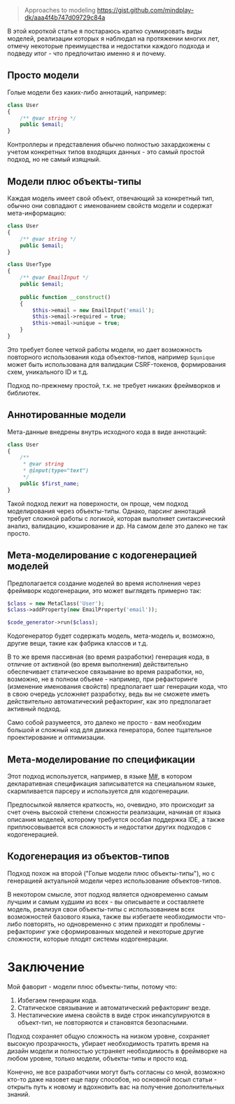 >Approaches to modeling
https://gist.github.com/mindplay-dk/aaa4f4b747d09729c84a

В этой короткой статье я постараюсь кратко суммировать виды моделей, реализации которых я наблюдал на протяжении многих лет, отмечу некоторые преимущества и недостатки каждого подхода и подведу итог - что предпочитаю именно я и почему.

## Просто модели

Голые модели без каких-либо аннотаций, например:

```php
class User
{
    /** @var string */
    public $email;
}
```

Контроллеры и представления обычно полностью захардкожены с учетом конкретных типов входящих данных - это самый простой подход, но не самый изящный.

## Модели плюс объекты-типы

Каждая модель имеет свой объект, отвечающий за конкретный тип, обычно они совпадают с именованием свойств модели и содержат мета-информацию:

```php
class User
{
    /** @var string */
    public $email;
}
```
```php
class UserType
{
    /** @var EmailInput */
    public $email;
    
    public function __construct()
    {
        $this->email = new EmailInput('email');
        $this->email->required = true;
        $this->email->unique = true;
    }
}
```

Это требует более четкой работы модели, но дает возможность повторного использования кода объектов-типов, например `$qunique` может быть использована для валидации CSRF-токенов, формирования схем, уникального ID и т.д.

Подход по-прежнему простой, т.к. не требует никаких фреймворков и библиотек.

## Аннотированные модели

Мета-данные внедрены внутрь исходного кода в виде аннотаций:

```php
class User
{
    /**
     * @var string
     * @input(type="text")
     */
    public $first_name;
}
```

Такой подход лежит на поверхности, он проще, чем подход моделирования через объекты-типы. Однако, парсинг аннотаций требует сложной работы с логикой, которая выполняет синтаксический анализ, валидацию, кэширование и др. На самом деле это далеко не так просто.

## Мета-моделирование с кодогенерацией моделей

Предполагается создание моделей во время исполнения через фреймворк кодогенерации, это может выглядеть примерно так:

```php
$class = new MetaClass('User');
$class->addProperty(new EmailProperty('email'));

$code_generator->run($class);
```

Кодогенератор будет содержать модель, мета-модель и, возможно, другие вещи, такие как фабрика классов и т.д.

В то же время пассивная (во время разработки) генерация кода, в отличие от активной (во время выполнения) действительно обеспечивает статическое связывание во время разработки, но, возможно, не в полном объеме - например, при рефакторинге (изменение именования свойств) предполагает шаг генерации кода, что в свою очередь усложняет разработку, ведь вы не сможете иметь действительно автоматический рефакторинг, как это предполагает активный подход.

Само собой разумеется, это далеко не просто - вам необходим большой и сложный код для движка генератора, более тщательное проектирование и оптимизации.

## Мета-моделирование по спецификации

Этот подход используется, например, в языке [M#](http://www.msharp.co.uk/), в котором декларативная спецификация записыватется на специальном языке, скармливается парсеру и используется для кодогенерации.

Предпосылкой является краткость, но, очевидно, это происходит за счет очень высокой степени сложности реализации, начиная от языка описания моделей, которому требуется особая поддержка IDE, а также приплюсовывается вся сложность и недостатки других подходов с кодогенерацией.

## Кодогенерация из объектов-типов

Подход похож на второй ("Голые модели плюс объекты-типы"), но с генерацией актуальной модели через использование объектов-типов.

В некотором смысле, этот подход является одновременно самым лучшим и самым худшим из всех - вы описываете и составляете модель, реализуя свои объекты-типы с использованием всех возможностей базового языка, также вы избегаете необходимости что-либо повторять, но одновременно с этим приходят и проблемы - рефакторинг уже сформированных моделей и некоторые другие сложности, которые плодят системы кодогенерации.

# Заключение

Мой фаворит - модели плюс объекты-типы, потому что:

1. Избегаем генерации кода.
2. Статическое связывание и автоматический рефакторинг везде.
3. Нестатические имена свойств в виде строк инкапсулируются в объект-тип, не повторяются и становятся безопасными.

Подход сохраняет общую сложность на низком уровне, сохраняет высокую прозрачность, убирает необходимость тратить время на дизайн модели и полностью устраняет необходимость в фреймворке на любом уровне, только модели, объекты-типы и просто код.

Конечно, не все разработчики могут быть согласны со мной, возможно кто-то даже назовет еще пару способов, но основной посыл статьи - открыть путь к новому и вдохновить вас на получение дополнительных знаний.